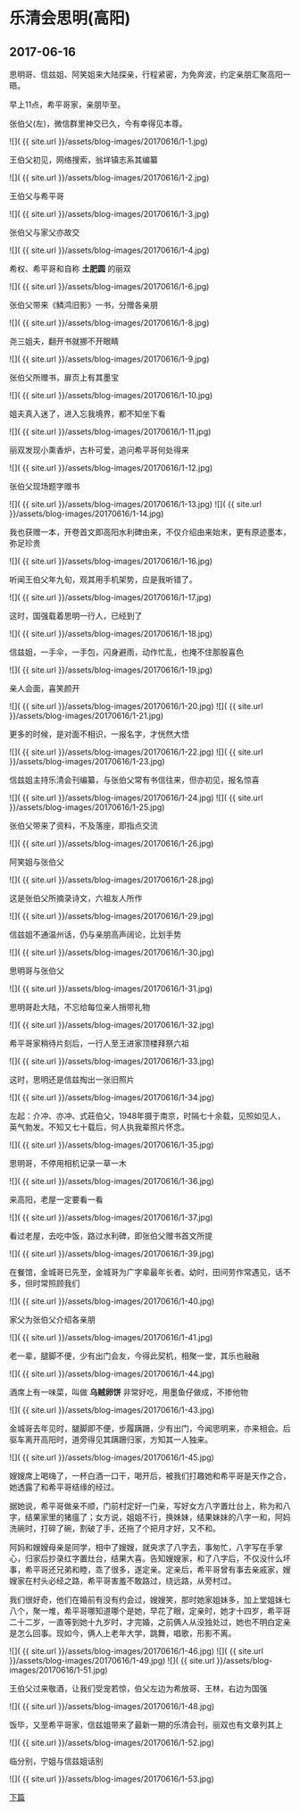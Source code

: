 乐清会思明(高阳)
=======================

2017-06-16
------------------------
思明哥、信兹姐、阿笑姐来大陆探亲，行程紧密，为免奔波，约定亲朋汇聚高阳一晤。

早上11点，希平哥家，亲朋毕至。

张伯父(左)，微信群里神交已久，今有幸得见本尊。

![]( {{ site.url }}/assets/blog-images/20170616/1-1.jpg)

王伯父初见，网络搜索，翁垟镇志系其编纂

![]( {{ site.url }}/assets/blog-images/20170616/1-2.jpg)

王伯父与希平哥

![]( {{ site.url }}/assets/blog-images/20170616/1-3.jpg)

张伯父与家父亦故交

![]( {{ site.url }}/assets/blog-images/20170616/1-4.jpg)

希权、希平哥和自称 **土肥圆** 的丽双

![]( {{ site.url }}/assets/blog-images/20170616/1-6.jpg)

张伯父带来《鳞鸿旧影》一书，分赠各亲朋

![]( {{ site.url }}/assets/blog-images/20170616/1-8.jpg)

尧三姐夫，翻开书就挪不开眼睛

![]( {{ site.url }}/assets/blog-images/20170616/1-9.jpg)

张伯父所赠书，扉页上有其墨宝

![]( {{ site.url }}/assets/blog-images/20170616/1-10.jpg)

姐夫真入迷了，进入忘我境界，都不知坐下看

![]( {{ site.url }}/assets/blog-images/20170616/1-11.jpg)

丽双发现小熏香炉，古朴可爱，追问希平哥何处得来

![]( {{ site.url }}/assets/blog-images/20170616/1-12.jpg)

张伯父现场题字赠书

![]( {{ site.url }}/assets/blog-images/20170616/1-13.jpg)
![]( {{ site.url }}/assets/blog-images/20170616/1-14.jpg)

我也获赠一本，开卷首文即高阳水利碑由来，不仅介绍由来始末，更有原迹墨本，弥足珍贵

![]( {{ site.url }}/assets/blog-images/20170616/1-16.jpg)

听闻王伯父年九旬，观其用手机架势，应是我听错了。

![]( {{ site.url }}/assets/blog-images/20170616/1-17.jpg)

这时，国强载着思明一行人，已经到了

![]( {{ site.url }}/assets/blog-images/20170616/1-18.jpg)

信兹姐，一手伞，一手包，闪身避雨，动作忙乱，也掩不住那股喜色

![]( {{ site.url }}/assets/blog-images/20170616/1-19.jpg)

亲人会面，喜笑颜开

![]( {{ site.url }}/assets/blog-images/20170616/1-20.jpg)
![]( {{ site.url }}/assets/blog-images/20170616/1-21.jpg)

更多的时候，是对面不相识，一报名字，才恍然大悟

![]( {{ site.url }}/assets/blog-images/20170616/1-22.jpg)
![]( {{ site.url }}/assets/blog-images/20170616/1-23.jpg)

信兹姐主持乐清会刊编纂，与张伯父常有书信往来，但亦初见，报名惊喜

![]( {{ site.url }}/assets/blog-images/20170616/1-24.jpg)
![]( {{ site.url }}/assets/blog-images/20170616/1-25.jpg)

张伯父带来了资料，不及落座，即指点交流

![]( {{ site.url }}/assets/blog-images/20170616/1-26.jpg)

阿笑姐与张伯父

![]( {{ site.url }}/assets/blog-images/20170616/1-28.jpg)

这是张伯父所摘录诗文，六祖友人所作

![]( {{ site.url }}/assets/blog-images/20170616/1-29.jpg)

信兹姐不通温州话，仍与亲朋高声阔论，比划手势

![]( {{ site.url }}/assets/blog-images/20170616/1-30.jpg)

思明哥与张伯父

![]( {{ site.url }}/assets/blog-images/20170616/1-31.jpg)

思明哥赴大陆，不忘给每位亲人捎带礼物

![]( {{ site.url }}/assets/blog-images/20170616/1-32.jpg)

希平哥家稍待片刻后，一行人至王进家顶楼拜祭六祖

![]( {{ site.url }}/assets/blog-images/20170616/1-33.jpg)

这时，思明还是信兹掏出一张旧照片

![]( {{ site.url }}/assets/blog-images/20170616/1-34.jpg)

左起：介冲、亦冲、式莊伯父，1948年摄于南京，时隔七十余载，见照如见人，英气勃发。不知又七十载后，何人执我辈照片怀念。

![]( {{ site.url }}/assets/blog-images/20170616/1-35.jpg)

思明哥，不停用相机记录一草一木

![]( {{ site.url }}/assets/blog-images/20170616/1-36.jpg)

来高阳，老屋一定要看一看

![]( {{ site.url }}/assets/blog-images/20170616/1-37.jpg)

看过老屋，去吃中饭，路过水利碑，即张伯父赠书首文所提

![]( {{ site.url }}/assets/blog-images/20170616/1-39.jpg)

在餐馆，金城哥已先至，金城哥为广字辈最年长者。幼时，田间劳作常遇见，话不多，但时常照顾我们

![]( {{ site.url }}/assets/blog-images/20170616/1-40.jpg)

家父为张伯父介绍各亲朋

![]( {{ site.url }}/assets/blog-images/20170616/1-41.jpg)

老一辈，腿脚不便，少有出门会友，今得此契机，相聚一堂，其乐也融融

![]( {{ site.url }}/assets/blog-images/20170616/1-44.jpg)

酒席上有一味菜，叫做 **乌贼卵饼** 非常好吃，用墨鱼仔做成，不掺他物

![]( {{ site.url }}/assets/blog-images/20170616/1-43.jpg)

金城哥去年见时，腿脚即不便，步履蹒跚，少有出门，今闻思明来，亦来相会。后驱车离开高阳时，道旁得见其蹒跚归家，方知其一人独来。

![]( {{ site.url }}/assets/blog-images/20170616/1-45.jpg)

嫂嫂席上喝嗨了，一杯白酒一口干，喝开后，被我们打趣她和希平哥是天作之合，她透露了和希平哥结缘的经过。

据她说，希平哥做亲不顺，门前村定好一门亲，写好女方八字置灶台上，称为和八字，结果家里的猪瘟了；女方说，姐姐不行，换妹妹，结果妹妹的八字一和，阿妈洗碗时，打碎了碗，割破了手，还拖了个把月才好，又不和。

阿妈和嫂嫂母亲是同学，相中了嫂嫂，就央求了八字去，事匆忙，八字写在手掌心，归家后抄录红字置灶台，结果大喜。告知嫂嫂家，和了八字后，不仅没什么坏事，希平哥还兄弟和睦，乖了很多，遂定亲。定亲后，希平哥曾有事去亲戚家，嫂嫂家在村头必经之路，希平哥害羞不敢路过，绕远路，从旁村过。

我们很好奇，他们在婚前有没有约会过，嫂嫂笑，那时她家姐妹多，加上堂姐妹七八个，聚一堆，希平哥哪知道哪个是她，早花了眼，定亲时，她才十四岁，希平哥二十二岁，一直等到她十九岁时，才完婚，之前俩人从没独处过，她也不明白定亲是怎么回事。现如今，俩人上老年大学，跳舞，唱歌，形影不离。

![]( {{ site.url }}/assets/blog-images/20170616/1-46.jpg)
![]( {{ site.url }}/assets/blog-images/20170616/1-49.jpg)
![]( {{ site.url }}/assets/blog-images/20170616/1-51.jpg)

王伯父过来敬酒，让我们受宠若惊，伯父左边为希放哥、王林，右边为国强

![]( {{ site.url }}/assets/blog-images/20170616/1-48.jpg)

饭毕，又至希平哥家，信兹姐带来了最新一期的乐清会刊，丽双也有文章列其上

![]( {{ site.url }}/assets/blog-images/20170616/1-52.jpg)

临分别，宁姐与信兹姐话别

![]( {{ site.url }}/assets/blog-images/20170616/1-53.jpg)

[下篇](/2017/06/16/乐清会思明2.html)

